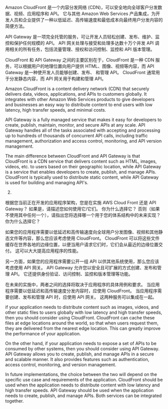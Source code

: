 Amazon CloudFront 是一个内容分发网络 (CDN)，可以安全地向全球客户分发数据、视频、应用程序和 API。 它与其他 Amazon Web Services 产品集成，为开发人员和企业提供了一种以低延迟、高传输速度和最低成本向最终用户分发内容的简便方法。

API Gateway 是一项完全托管的服务，可让开发人员轻松创建、发布、维护、监控和保护任何规模的 API。 API 网关处理与接受和处理多达数十万个并发 API 调用相关的所有任务，包括流量管理、授权和访问控制、监控和 API 版本管理。

CloudFront 和 API Gateway 之间的主要区别在于，CloudFront 是一种 CDN 服务，可以根据用户的地理位置向用户提供 HTML、图像、视频等内容，而 API Gateway 是一种使开发人员能够创建、发布、 和管理 API。 CloudFront 通常用于分发静态内容，而 API 网关用于构建和管理 API。


Amazon CloudFront is a content delivery network (CDN) that securely delivers data, videos, applications, and APIs to customers globally. It integrates with other Amazon Web Services products to give developers and businesses an easy way to distribute content to end users with low latency, high transfer speeds, and minimal costs.

API Gateway is a fully managed service that makes it easy for developers to create, publish, maintain, monitor, and secure APIs at any scale. API Gateway handles all of the tasks associated with accepting and processing up to hundreds of thousands of concurrent API calls, including traffic management, authorization and access control, monitoring, and API version management.

The main difference between CloudFront and API Gateway is that CloudFront is a CDN service that delivers content such as HTML, images, videos, etc. to users based on their geographic location, while API Gateway is a service that enables developers to create, publish, and manage APIs. CloudFront is typically used to distribute static content, while API Gateway is used for building and managing API's.

2.

根据您当前正在开发的应用程序架构，您是在实施 AWS Cloud Front 还是 API Gateway？
如果是，请描述您如何使用它/它们。 你为什么选择它？
否则（如果不使用其中任何一个），请指出您将选择哪一个用于您的体系结构中的未来实现？ 你为什么选择它？

如果您的应用程序需要以低延迟和高传输速度向全球用户分发图像、视频和其他静态文件等内容，那么您应该考虑使用 CloudFront。 CloudFront 可以将这些文件缓存在世界各地的边缘位置，以便当用户请求它们时，它们会从最近的边缘位置交付。 这可以大大提高应用程序的性能。

另一方面，如果您的应用程序需要公开一组 API 以供其他系统使用，那么您应该考虑使用 API 网关。 API Gateway 允许您以安全且可扩展的方式创建、发布和管理 API。 它还提供身份验证、访问控制、监控和版本管理等功能。

在未来的实施中，两者之间的选择将取决于应用程序的具体用例和要求。 当应用程序需要以低延迟和高传输速度分发内容时，应使用 CloudFront。 当应用程序需要创建、发布和管理 API 时，应使用 API 网关。 这两种服务可以集成在一起。

if your application needs to distribute content such as images, videos, and other static files to users globally with low latency and high transfer speeds, then you should consider using CloudFront. CloudFront can cache these files at edge locations around the world, so that when users request them, they are delivered from the nearest edge location. This can greatly improve the performance of your application.

On the other hand, if your application needs to expose a set of APIs to be consumed by other systems, then you should consider using API Gateway. API Gateway allows you to create, publish, and manage APIs in a secure and scalable manner. It also provides features such as authentication, access control, monitoring, and version management.

In future implementations, the choice between the two will depend on the specific use case and requirements of the application. CloudFront should be used when the application needs to distribute content with low latency and high transfer speeds. API Gateway should be used when the application needs to create, publish, and manage APIs. Both services can be integrated together.